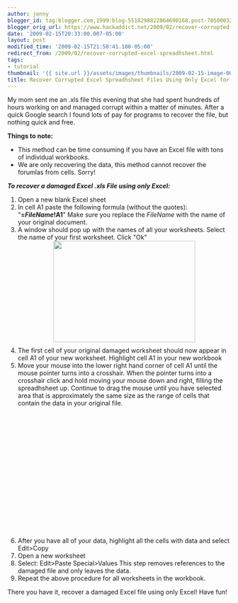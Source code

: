 ```yaml
---
author: jenny
blogger_id: tag:blogger.com,1999:blog-5518298822864690168.post-7050003286329585500
blogger_orig_url: https://www.hackaddict.net/2009/02/recover-corrupted-excel-spreadhsheet.html
date: '2009-02-15T20:33:00.007-05:00'
layout: post
modified_time: '2009-02-15T21:58:41.180-05:00'
redirect_from: /2009/02/recover-corrupted-excel-spreadhsheet.html
tags:
- tutorial
thumbnail: '{{ site.url }}/assets/images/thumbnails/2009-02-15-image-0000.png'
title: Recover Corrupted Excel Spreadhsheet Files Using Only Excel for Free
---
```


My mom sent me an .xls file this evening that she had spent hundreds of hours working on and managed corrupt within a matter of minutes.  After a quick Google search I found lots of pay for programs to recover the file, but nothing quick and free.



<span style="font-weight: bold;">Things to note:

</span><ul><li>This method can be time consuming if you have an Excel file with tons of individual workbooks.</li><li>We are only recovering the data, this method cannot recover the forumlas from cells.  Sorry!</li></ul><span style="font-weight: bold; font-style: italic;">To recover a damaged Excel .xls File using only Excel:</span>

<ol><li>Open a new blank Excel sheet</li><li>In cell A1 paste the following formula (without the quotes): "<span style="font-weight: bold;">=</span><span style="font-weight: bold; font-style: italic;">FileName</span><span style="font-weight: bold;">!A1</span>"  Make sure you replace the <span style="font-style: italic;">FileName</span> with the name of your original document.</li><li>A window should pop up with the names of all your worksheets. Select the name of your first worksheet.  Click "Ok"<img alt="" border="0" id="BLOGGER_PHOTO_ID_5303204845101251794" src="{{ site.url }}/assets/images/posts/2009-02-15-image-0000.png" style="margin: 0px auto 10px; display: block; text-align: center;  width: 320px; height: 229px;"/></li><li>The first cell of your original damaged worksheet should now appear in cell A1 of your new worksheet. Highlight cell A1 in your new workbook</li><li>Move your mouse into the lower right hand corner of cell A1 until the mouse pointer turns into a crosshair.  When the pointer turns into a crosshair click and hold moving your mouse down and right, filling the spreadhsheet up.   Continue to drag the mouse until you have selected area that is approximately the same size as the range of cells that contain the data in your original file.

<object class="BLOG_video_class" contentid="d1a357473f65698d" height="266" id="BLOG_video-d1a357473f65698d" width="320"></object></li><li>After you have all of your data, highlight all the cells with data and select Edit&gt;Copy</li><li>Open a new worksheet</li><li>Select: Edit&gt;Paste Special&gt;Values  This step removes references to the damaged file and only leaves the data.</li><li>Repeat the above procedure for all worksheets in the workbook.</li></ol>There you have it, recover a damaged Excel file using only Excel!  Have fun!